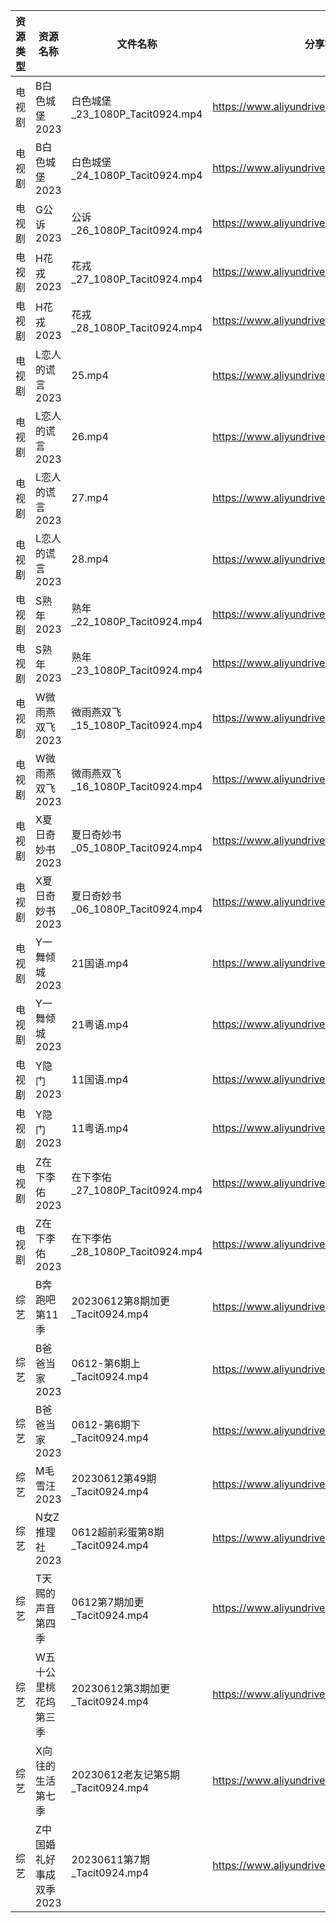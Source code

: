 | 资源类型 | 资源名称           | 文件名称                         | 分享链接                                      | 更新时间       |
| ---- | -------------- | ---------------------------- | ----------------------------------------- | ---------- |
| 电视剧  | B白色城堡2023      | 白色城堡_23_1080P_Tacit0924.mp4  | https://www.aliyundrive.com/s/RaWxk24QWV6 | 2023-06-13 |
| 电视剧  | B白色城堡2023      | 白色城堡_24_1080P_Tacit0924.mp4  | https://www.aliyundrive.com/s/RaWxk24QWV6 | 2023-06-13 |
| 电视剧  | G公诉2023        | 公诉_26_1080P_Tacit0924.mp4    | https://www.aliyundrive.com/s/SKq7GkiMEWX | 2023-06-13 |
| 电视剧  | H花戎2023        | 花戎_27_1080P_Tacit0924.mp4    | https://www.aliyundrive.com/s/DsKqmGre9hn | 2023-06-13 |
| 电视剧  | H花戎2023        | 花戎_28_1080P_Tacit0924.mp4    | https://www.aliyundrive.com/s/DsKqmGre9hn | 2023-06-13 |
| 电视剧  | L恋人的谎言2023     | 25.mp4                       | https://www.aliyundrive.com/s/37r8fwJ2qq4 | 2023-06-13 |
| 电视剧  | L恋人的谎言2023     | 26.mp4                       | https://www.aliyundrive.com/s/37r8fwJ2qq4 | 2023-06-13 |
| 电视剧  | L恋人的谎言2023     | 27.mp4                       | https://www.aliyundrive.com/s/37r8fwJ2qq4 | 2023-06-13 |
| 电视剧  | L恋人的谎言2023     | 28.mp4                       | https://www.aliyundrive.com/s/37r8fwJ2qq4 | 2023-06-13 |
| 电视剧  | S熟年2023        | 熟年_22_1080P_Tacit0924.mp4    | https://www.aliyundrive.com/s/izBC7e3hvcb | 2023-06-13 |
| 电视剧  | S熟年2023        | 熟年_23_1080P_Tacit0924.mp4    | https://www.aliyundrive.com/s/izBC7e3hvcb | 2023-06-13 |
| 电视剧  | W微雨燕双飞2023     | 微雨燕双飞_15_1080P_Tacit0924.mp4 | https://www.aliyundrive.com/s/Uvq8Q8wJXgg | 2023-06-13 |
| 电视剧  | W微雨燕双飞2023     | 微雨燕双飞_16_1080P_Tacit0924.mp4 | https://www.aliyundrive.com/s/Uvq8Q8wJXgg | 2023-06-13 |
| 电视剧  | X夏日奇妙书2023     | 夏日奇妙书_05_1080P_Tacit0924.mp4 | https://www.aliyundrive.com/s/x7rCFpAvm6R | 2023-06-13 |
| 电视剧  | X夏日奇妙书2023     | 夏日奇妙书_06_1080P_Tacit0924.mp4 | https://www.aliyundrive.com/s/x7rCFpAvm6R | 2023-06-13 |
| 电视剧  | Y一舞倾城2023      | 21国语.mp4                     | https://www.aliyundrive.com/s/rJHcZFVa1Tf | 2023-06-13 |
| 电视剧  | Y一舞倾城2023      | 21粤语.mp4                     | https://www.aliyundrive.com/s/rJHcZFVa1Tf | 2023-06-13 |
| 电视剧  | Y隐门2023        | 11国语.mp4                     | https://www.aliyundrive.com/s/3hQ1KUe4HeE | 2023-06-13 |
| 电视剧  | Y隐门2023        | 11粤语.mp4                     | https://www.aliyundrive.com/s/3hQ1KUe4HeE | 2023-06-13 |
| 电视剧  | Z在下李佑2023      | 在下李佑_27_1080P_Tacit0924.mp4  | https://www.aliyundrive.com/s/XDyqjGPExFg | 2023-06-13 |
| 电视剧  | Z在下李佑2023      | 在下李佑_28_1080P_Tacit0924.mp4  | https://www.aliyundrive.com/s/XDyqjGPExFg | 2023-06-13 |
| 综艺   | B奔跑吧第11季       | 20230612第8期加更_Tacit0924.mp4  | https://www.aliyundrive.com/s/T8hYCsGLYpy | 2023-06-13 |
| 综艺   | B爸爸当家2023      | 0612-第6期上_Tacit0924.mp4      | https://www.aliyundrive.com/s/SqHa3g1TkvY | 2023-06-13 |
| 综艺   | B爸爸当家2023      | 0612-第6期下_Tacit0924.mp4      | https://www.aliyundrive.com/s/SqHa3g1TkvY | 2023-06-13 |
| 综艺   | M毛雪汪2023       | 20230612第49期_Tacit0924.mp4   | https://www.aliyundrive.com/s/asPqfgPRqAg | 2023-06-13 |
| 综艺   | N女Z推理社2023     | 0612超前彩蛋第8期_Tacit0924.mp4    | https://www.aliyundrive.com/s/RA6dKYNxzLz | 2023-06-13 |
| 综艺   | T天赐的声音第四季      | 0612第7期加更_Tacit0924.mp4      | https://www.aliyundrive.com/s/gvD56pLsuyk | 2023-06-13 |
| 综艺   | W五十公里桃花坞第三季    | 20230612第3期加更_Tacit0924.mp4  | https://www.aliyundrive.com/s/UM8vBhV25fT | 2023-06-13 |
| 综艺   | X向往的生活第七季      | 20230612老友记第5期_Tacit0924.mp4 | https://www.aliyundrive.com/s/82ytPLytcAd | 2023-06-13 |
| 综艺   | Z中国婚礼好事成双季2023 | 20230611第7期_Tacit0924.mp4    | https://www.aliyundrive.com/s/HFDgXvrSAWT | 2023-06-13 |
